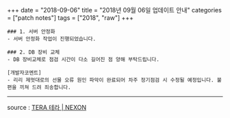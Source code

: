 +++
date = "2018-09-06"
title = "2018년 09월 06일 업데이트 안내"
categories = ["patch notes"]
tags = ["2018", "raw"]
+++

```
### 1. 서버 안정화
- 서버 안정화 작업이 진행되었습니다.

### 2. DB 장비 교체
- DB 장비교체로 점검 시간이 다소 길어진 점 양해 부탁드립니다.

[개발자코멘트]
- 리리 제멋대로의 선물 오류 원인 파악이 완료되어 차주 정기점검 시 수정될 예정입니다. 불편을 끼쳐 드려 죄송합니다.
```

----

source : [TERA 테라 | NEXON](http://tera.nexon.com/news/update/view.aspx?n4articlesn=355)
